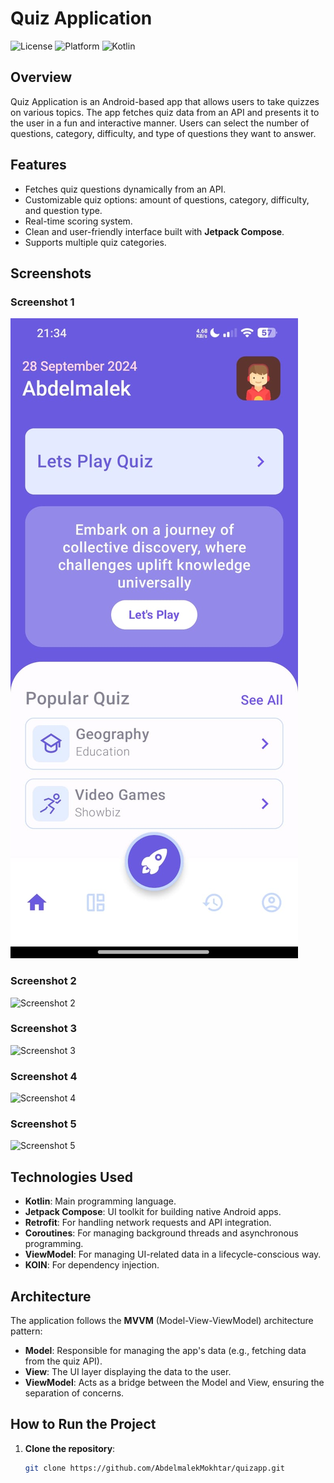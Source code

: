# Quiz Application

![License](https://img.shields.io/github/license/AbdelmalekMokhtar/quizapp)
![Platform](https://img.shields.io/badge/platform-Android-blue)
![Kotlin](https://img.shields.io/badge/kotlin-%230095D5.svg?style=for-the-badge&logo=kotlin&logoColor=white)

## Overview

Quiz Application is an Android-based app that allows users to take quizzes on various topics. The app fetches quiz data from an API and presents it to the user in a fun and interactive manner. Users can select the number of questions, category, difficulty, and type of questions they want to answer.

## Features

- Fetches quiz questions dynamically from an API.
- Customizable quiz options: amount of questions, category, difficulty, and question type.
- Real-time scoring system.
- Clean and user-friendly interface built with **Jetpack Compose**.
- Supports multiple quiz categories.

## Screenshots

### Screenshot 1
![Screenshot 1](main.jpeg)

### Screenshot 2
![Screenshot 2](https://github.com/username/repo_name/raw/main/screenshot2.png)

### Screenshot 3
![Screenshot 3](https://github.com/username/repo_name/raw/main/screenshot3.png)

### Screenshot 4
![Screenshot 4](https://github.com/username/repo_name/raw/main/screenshot4.png)

### Screenshot 5
![Screenshot 5](https://github.com/username/repo_name/raw/main/screenshot5.png)


## Technologies Used

- **Kotlin**: Main programming language.
- **Jetpack Compose**: UI toolkit for building native Android apps.
- **Retrofit**: For handling network requests and API integration.
- **Coroutines**: For managing background threads and asynchronous programming.
- **ViewModel**: For managing UI-related data in a lifecycle-conscious way.
- **KOIN**: For dependency injection.

## Architecture

The application follows the **MVVM** (Model-View-ViewModel) architecture pattern:

- **Model**: Responsible for managing the app's data (e.g., fetching data from the quiz API).
- **View**: The UI layer displaying the data to the user.
- **ViewModel**: Acts as a bridge between the Model and View, ensuring the separation of concerns.

## How to Run the Project

1. **Clone the repository**:
   ```bash
   git clone https://github.com/AbdelmalekMokhtar/quizapp.git
